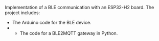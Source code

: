 Implementation of a BLE communication with an ESP32-H2 board. 
The project includes: 
- The Arduino code for the BLE device.
- - The code for a BLE2MQTT gateway in Python.
